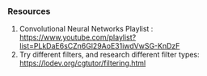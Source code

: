 ### Resources
1. Convolutional Neural Networks Playlist : https://www.youtube.com/playlist?list=PLkDaE6sCZn6Gl29AoE31iwdVwSG-KnDzF
2. Try different filters, and research different filter types: https://lodev.org/cgtutor/filtering.html